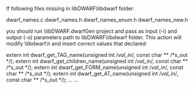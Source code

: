 If following files missing in libDWARF\libdwarf folder:

dwarf_names.c
dwarf_names.h
dwarf_names_enum.h
dwarf_names_new.h

you should run \libDWARF.dwarfGen project and pass as input (-i) and output (-o) parameters path to libDWARF\libdwarf folder. This action will modify \libdwarf.h and insert correct values that declared:

extern int dwarf_get_TAG_name(unsigned int /*val_in*/, const char ** /*s_out */);
extern int dwarf_get_children_name(unsigned int /*val_in*/, const char ** /*s_out */);
extern int dwarf_get_FORM_name(unsigned int /*val_in*/, const char ** /*s_out */);
extern int dwarf_get_AT_name(unsigned int /*val_in*/, const char ** /*s_out */);
...
...
